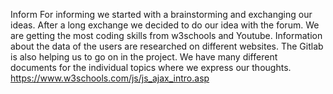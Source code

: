 Inform
For informing we started with a brainstorming and exchanging our ideas. After a long exchange we decided to do our idea with the forum. We are getting the most coding skills from w3schools and Youtube. Information about the data of the users are researched on different websites. The Gitlab is also helping us to go on in the project. We have many different documents for the individual topics where we express our thoughts. 
https://www.w3schools.com/js/js_ajax_intro.asp


